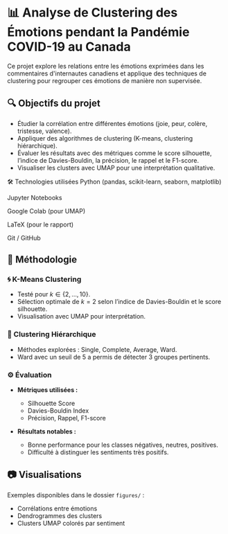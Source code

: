 # 📊 Analyse de Clustering des Émotions pendant la Pandémie COVID-19 au Canada

Ce projet explore les relations entre les émotions exprimées dans les commentaires d'internautes canadiens et applique des techniques de clustering pour regrouper ces émotions de manière non supervisée.

## 🔍 Objectifs du projet

- Étudier la corrélation entre différentes émotions (joie, peur, colère, tristesse, valence).
- Appliquer des algorithmes de clustering (K-means, clustering hiérarchique).
- Évaluer les résultats avec des métriques comme le score silhouette, l’indice de Davies-Bouldin, la précision, le rappel et le F1-score.
- Visualiser les clusters avec UMAP pour une interprétation qualitative.


🛠 Technologies utilisées
Python (pandas, scikit-learn, seaborn, matplotlib)

Jupyter Notebooks

Google Colab (pour UMAP)

LaTeX (pour le rapport)

Git / GitHub
## 🧪 Méthodologie

### 🌀 K-Means Clustering
- Testé pour $k \in \{2, ..., 10\}$.
- Sélection optimale de $k=2$ selon l’indice de Davies-Bouldin et le score silhouette.
- Visualisation avec UMAP pour interprétation.

### 🌳 Clustering Hiérarchique
- Méthodes explorées : Single, Complete, Average, Ward.
- Ward avec un seuil de 5 a permis de détecter 3 groupes pertinents.

### ⚙️ Évaluation
- **Métriques utilisées :**
  - Silhouette Score
  - Davies-Bouldin Index
  - Précision, Rappel, F1-score

- **Résultats notables :**
  - Bonne performance pour les classes négatives, neutres, positives.
  - Difficulté à distinguer les sentiments très positifs.

## 📷 Visualisations

Exemples disponibles dans le dossier `figures/` :
- Corrélations entre émotions
- Dendrogrammes des clusters
- Clusters UMAP colorés par sentiment


